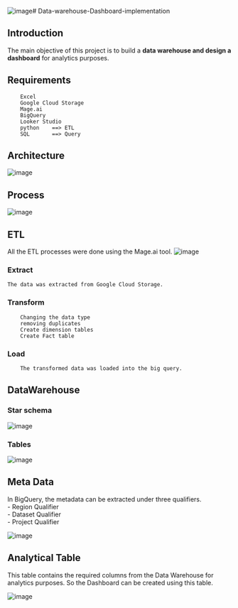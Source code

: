 ![image](https://github.com/priyanthan07/Data-warehouse-Dashboard-implementation/assets/129021635/aea881e4-2da3-4f19-a6b1-59b577957b1a)# Data-warehouse-Dashboard-implementation

## Introduction
The main objective of this project is to build a **data warehouse and design a dashboard** for analytics purposes.

## Requirements
        Excel
        Google Cloud Storage
        Mage.ai
        BigQuery
        Looker Studio
        python    ==> ETL
        SQL       ==> Query

## Architecture
![image](https://github.com/priyanthan07/Data-warehouse-Dashboard-implementation/assets/129021635/d5b4aedb-024c-4b98-9a5e-60ae6721eccd)

## Process
![image](https://github.com/priyanthan07/Data-warehouse-Dashboard-implementation/assets/129021635/56b97593-f4e8-41cf-9ae9-0b446438cbb3)

## ETL 
All the ETL processes were done using the Mage.ai tool.
![image](https://github.com/priyanthan07/Data-warehouse-Dashboard-implementation/assets/129021635/0e8bd636-815a-4931-8eb4-e7eb1917ac79)

### Extract
    The data was extracted from Google Cloud Storage.

### Transform 
        Changing the data type
        removing duplicates
        Create dimension tables
        Create Fact table

### Load
        The transformed data was loaded into the big query.
       
## DataWarehouse
### Star schema
![image](https://github.com/priyanthan07/Data-warehouse-Dashboard-implementation/assets/129021635/c1c71a2c-2bec-459f-906d-b8ef9f78541e)
### Tables
![image](https://github.com/priyanthan07/Data-warehouse-Dashboard-implementation/assets/129021635/948be5a4-5484-4ab9-9ac4-bd7db377e55c)

## Meta Data
In BigQuery, the metadata can be extracted under three qualifiers.</br>
         - Region Qualifier </br>
         - Dataset Qualifier </br>
         - Project Qualifier
 
![image](https://github.com/priyanthan07/Data-warehouse-Dashboard-implementation/assets/129021635/54c459d7-af5d-4c77-b889-51df0f86184c)

## Analytical Table
This table contains the required columns from the Data Warehouse for analytics purposes. So the Dashboard can be created using this table.

![image](https://github.com/priyanthan07/Data-warehouse-Dashboard-implementation/assets/129021635/458cfef1-7fe5-4462-9ee7-2bd7a30b5c25)




